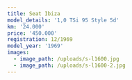 ```yaml
---
title: Seat Ibiza
model_details: '1,0 TSi 95 Style 5d'
km: '24.000'
price: '450.000'
registration: 12/1969
model_year: '1969'
images:
  - image_path: /uploads/s-l1600.jpg
  - image_path: /uploads/s-l1600-2.jpg
---
```


